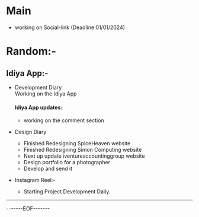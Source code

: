 # Main 

- working on Social-link (Deadline 01/01/2024)

# Random:-
## Idiya App:-

- Development Diary  
    Working on the Idiya App
    #### Idiya App updates:
    - working on the comment section


- Design Diary
    - Finished Redesigning SpiceHeaven website
    - Finished Redesigning Simon Computing website
    - Next up update iventureaccountinggroup website
    - Design portfolio for a photographer
    - Develop and send it

- Instagram Reel:-
    - Starting Project Development Daily.


--------------------------------------------------------


-------EOF-------



